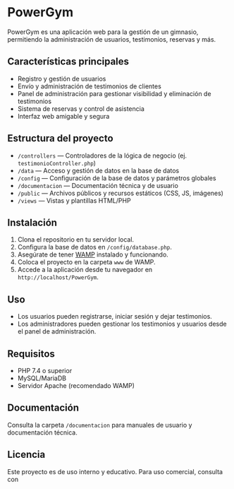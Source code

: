# PowerGym

PowerGym es una aplicación web para la gestión de un gimnasio, permitiendo la administración de usuarios, testimonios, reservas y más.

## Características principales

- Registro y gestión de usuarios
- Envío y administración de testimonios de clientes
- Panel de administración para gestionar visibilidad y eliminación de testimonios
- Sistema de reservas y control de asistencia
- Interfaz web amigable y segura

## Estructura del proyecto

- `/controllers` — Controladores de la lógica de negocio (ej. `testimonioController.php`)
- `/data` — Acceso y gestión de datos en la base de datos
- `/config` — Configuración de la base de datos y parámetros globales
- `/documentacion` — Documentación técnica y de usuario
- `/public` — Archivos públicos y recursos estáticos (CSS, JS, imágenes)
- `/views` — Vistas y plantillas HTML/PHP

## Instalación

1. Clona el repositorio en tu servidor local.
2. Configura la base de datos en `/config/database.php`.
3. Asegúrate de tener [WAMP](https://www.wampserver.com/) instalado y funcionando.
4. Coloca el proyecto en la carpeta `www` de WAMP.
5. Accede a la aplicación desde tu navegador en `http://localhost/PowerGym`.

## Uso

- Los usuarios pueden registrarse, iniciar sesión y dejar testimonios.
- Los administradores pueden gestionar los testimonios y usuarios desde el panel de administración.

## Requisitos

- PHP 7.4 o superior
- MySQL/MariaDB
- Servidor Apache (recomendado WAMP)

## Documentación

Consulta la carpeta `/documentacion` para manuales de usuario y documentación técnica.

## Licencia

Este proyecto es de uso interno y educativo. Para uso comercial, consulta con